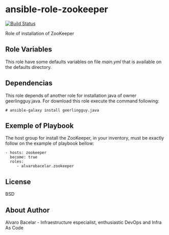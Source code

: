 ansible-role-zookeeper
=========

[![Build Status](https://travis-ci.org/alvarobacelar/ansible-role-zookeeper.svg?branch=master)](https://travis-ci.org/alvarobacelar/ansible-role-zookeeper)

Role of installation of ZooKeeper

Role Variables
--------------

This role have some defaults variables on file _main.yml_ that is available on the defaults directory.

Dependencias
------------

This role depends of another role for installation java of owner geerlingguy.java. For download this role execute the command following: 
```shell
# ansible-galaxy install geerlingguy.java
```

Exemple of Playbook
----------------

The host group for install the ZooKeeper, in your inventory, must be exactly follow on the example of playbook bellow:

    - hosts: zookeeper
      become: true
      roles:
         - alvarobacelar.zookeeper

License
-------

BSD

About Author
------------------
Alvaro Bacelar - Infraestructure especialist, enthusiastic DevOps and Infra As Code
